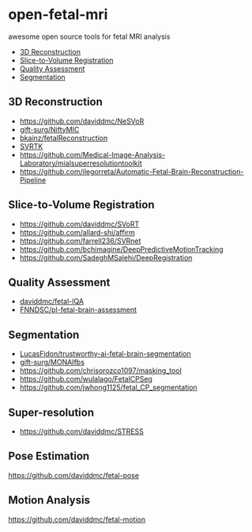 # open-fetal-mri
awesome open source tools for fetal MRI analysis

<!-- toc -->

- [3D Reconstruction](#3d-reconstruction)
- [Slice-to-Volume Registration](#slice-to-volume-registration)
- [Quality Assessment](#quality-assessment)
- [Segmentation](#segmentation)

<!-- tocstop -->

## 3D Reconstruction

- https://github.com/daviddmc/NeSVoR
- [gift-surg/NiftyMIC](https://github.com/gift-surg/NiftyMIC)
- [bkainz/fetalReconstruction](https://github.com/bkainz/fetalReconstruction)
- [SVRTK](https://github.com/SVRTK/SVRTK)
- https://github.com/Medical-Image-Analysis-Laboratory/mialsuperresolutiontoolkit
- https://github.com/ilegorreta/Automatic-Fetal-Brain-Reconstruction-Pipeline

## Slice-to-Volume Registration

- https://github.com/daviddmc/SVoRT
- https://github.com/allard-shi/affirm
- https://github.com/farrell236/SVRnet
- https://github.com/bchimagine/DeepPredictiveMotionTracking
- https://github.com/SadeghMSalehi/DeepRegistration

## Quality Assessment

- [daviddmc/fetal-IQA](https://github.com/daviddmc/fetal-IQA)
- [FNNDSC/pl-fetal-brain-assessment](https://github.com/FNNDSC/pl-fetal-brain-assessment)

## Segmentation

- [LucasFidon/trustworthy-ai-fetal-brain-segmentation](https://github.com/LucasFidon/trustworthy-ai-fetal-brain-segmentation)
- [gift-surg/MONAIfbs](https://github.com/gift-surg/MONAIfbs)
- https://github.com/chrisorozco1097/masking_tool
- https://github.com/wulalago/FetalCPSeg
- https://github.com/jwhong1125/fetal_CP_segmentation

## Super-resolution

- https://github.com/daviddmc/STRESS

## Pose Estimation

https://github.com/daviddmc/fetal-pose

## Motion Analysis

https://github.com/daviddmc/fetal-motion
